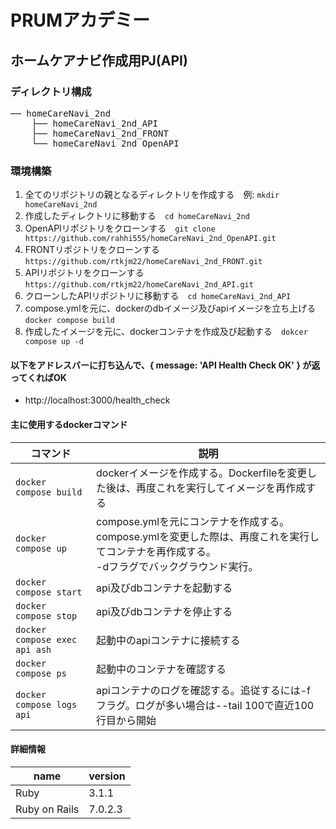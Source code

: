 # PRUMアカデミー

## ホームケアナビ作成用PJ(API)

### ディレクトリ構成
<pre>
── homeCareNavi_2nd
    ├── homeCareNavi_2nd_API
    ├── homeCareNavi_2nd_FRONT
    └── homeCareNavi_2nd_OpenAPI
</pre>

### 環境構築
1. 全てのリポジトリの親となるディレクトリを作成する　例: `mkdir homeCareNavi_2nd`
2. 作成したディレクトリに移動する　`cd homeCareNavi_2nd`
3. OpenAPIリポジトリをクローンする　`git clone https://github.com/rahhi555/homeCareNavi_2nd_OpenAPI.git`
4. FRONTリポジトリをクローンする　`https://github.com/rtkjm22/homeCareNavi_2nd_FRONT.git`
5. APIリポジトリをクローンする　`https://github.com/rtkjm22/homeCareNavi_2nd_API.git`
6. クローンしたAPIリポジトリに移動する　`cd homeCareNavi_2nd_API`
7. compose.ymlを元に、dockerのdbイメージ及びapiイメージを立ち上げる　`docker compose build`
8. 作成したイメージを元に、dockerコンテナを作成及び起動する　`dokcer compose up -d`

#### 以下をアドレスバーに打ち込んで、{ message: 'API Health Check OK' } が返ってくればOK
- http://localhost:3000/health_check

#### 主に使用するdockerコマンド
コマンド|説明 
--|--
`docker compose build` | dockerイメージを作成する。Dockerfileを変更した後は、再度これを実行してイメージを再作成する
`docker compose up` | compose.ymlを元にコンテナを作成する。compose.ymlを変更した際は、再度これを実行してコンテナを再作成する。<br>-dフラグでバックグラウンド実行。
`docker compose start` | api及びdbコンテナを起動する
`docker compose stop` | api及びdbコンテナを停止する
`docker compose exec api ash` | 起動中のapiコンテナに接続する
`docker compose ps` | 起動中のコンテナを確認する
`docker compose logs api` | apiコンテナのログを確認する。追従するには-fフラグ。ログが多い場合は--tail 100で直近100行目から開始



#### 詳細情報

name|version
--|--
Ruby | 3.1.1
Ruby on Rails | 7.0.2.3
